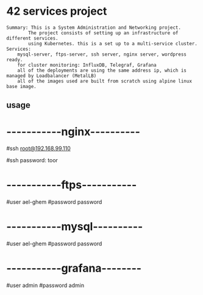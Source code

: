 # 42 services project
    Summary: This is a System Administration and Networking project.
            The project consists of setting up an infrastructure of different services.
            using Kubernetes. this is a set up to a multi-service cluster.
    Services:
        mysql-server, ftps-server, ssh server, nginx server, wordpress ready.
        for cluster monitoring: InfluxDB, Telegraf, Grafana
        all of the deployments are using the same address ip, which is managed by Loadbalancer (MetalLB)
        all of the images used are built from scratch using alpine linux base image.
## usage

#   -----------nginx----------
#ssh	root@192.168.99.110

#ssh password:	toor

#   -----------ftps-----------
#user   	ael-ghem
#password	password

#   -----------mysql----------
#user   	ael-ghem
#password	password

#   -----------grafana--------
#user		admin
#password	admin

##